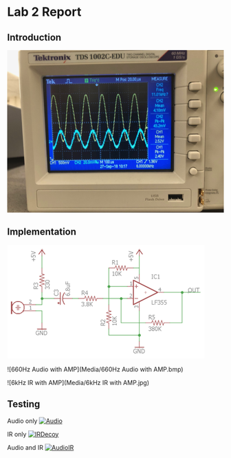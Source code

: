 # Lab 2 Report

## Introduction
![Gain](Media/Gain.jpg)

## Implementation
![AmpSchematic](Media/AmpSchematic.PNG)





![660Hz Audio with AMP](Media/660Hz Audio with AMP.bmp)


![6kHz IR with AMP](Media/6kHz IR with AMP.jpg)

## Testing
Audio only
[![Audio](http://img.youtube.com/vi/_ZcNHMHUNOg/0.jpg)](http://www.youtube.com/watch?v=_ZcNHMHUNOg)

IR only
[![IRDecoy](http://img.youtube.com/vi/bU6DcMbJmxA/0.jpg)](http://www.youtube.com/watch?v=bU6DcMbJmxA)

Audio and IR
[![AudioIR](http://img.youtube.com/vi/3XAn1rwMJDE/0.jpg)](http://www.youtube.com/watch?v=3XAn1rwMJDE)



